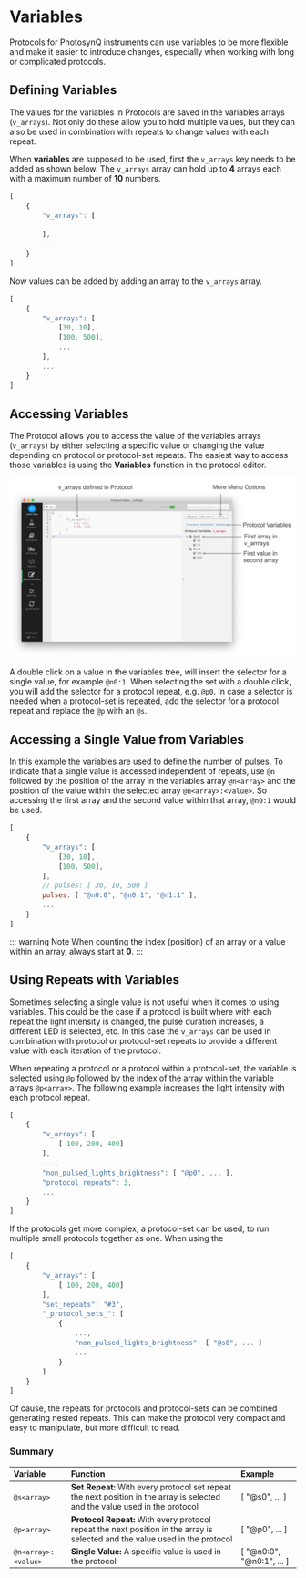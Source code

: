# Variables

Protocols for PhotosynQ instruments can use variables to be more flexible and make it easier to introduce changes, especially when working with long or complicated protocols.

## Defining Variables

The values for the variables in Protocols are saved in the variables arrays (`v_arrays`). Not only do these allow you to hold multiple values, but they can also be used in combination with repeats to change values with each repeat.

When **variables** are supposed to be used, first the `v_arrays` key needs to be added as shown below. The `v_arrays` array can hold up to **4** arrays each with a maximum number of **10** numbers.

```javascript
[
    {
        "v_arrays": [

        ],
        ...
    }
]
```

Now values can be added by adding an array to the `v_arrays` array.

```javascript
[
    {
        "v_arrays": [
            [30, 10],
            [100, 500],
            ...
        ],
        ...
    }
]
```

## Accessing Variables

The Protocol allows you to access the value of the variables arrays (`v_arrays`) by either selecting a specific value or changing the value depending on protocol or  protocol-set repeats. The easiest way to access those variables is using the **Variables** function in the protocol editor.

![Selecting a variable from the Variables Menu](./images/protocol-varaiables-tab.png)

A double click on a value in the variables tree, will insert the selector for a single value, for example `@n0:1`. When selecting the set with a double click, you will add the selector for a protocol repeat, e.g. `@p0`. In case a selector is needed when a protocol-set is repeated, add the selector for a protocol repeat and replace the `@p` with an `@s`.

## Accessing a Single Value from Variables

In this example the variables are used to define the number of pulses. To indicate that a single value is accessed independent of repeats, use `@n` followed by the position of the array in the variables array `@n<array>` and the position of the value within the selected array `@n<array>:<value>`. So accessing the first array and the second value within that array, `@n0:1` would be used.

```javascript
[
    {
        "v_arrays": [
            [30, 10],
            [100, 500],
        ],
        // pulses: [ 30, 10, 500 ]
        pulses: [ "@n0:0", "@n0:1", "@n1:1" ],
        ...
    }
]
```

::: warning Note
When counting the index (position) of an array or a value within an array, always start at **0**.
:::

## Using Repeats with Variables

Sometimes selecting a single value is not useful when it comes to using variables. This could be the case if a protocol is built where with each repeat the light intensity is changed, the pulse duration increases, a different LED is selected, etc. In this case the `v_arrays` can be used in combination with protocol or protocol-set repeats to provide a different value with each iteration of the protocol.

When repeating a protocol or a protocol within a protocol-set, the variable is selected using `@p` followed by the index of the array within the variable arrays `@p<array>`. The following example increases the light intensity with each protocol repeat.

```javascript
[
    {
        "v_arrays": [
            [ 100, 200, 400]
        ],
        ...,
        "non_pulsed_lights_brightness": [ "@p0", ... ],
        "protocol_repeats": 3,
        ...
    }
]
```

If the protocols get more complex, a protocol-set can be used, to run multiple small protocols together as one. When using the

```javascript
[
    {
        "v_arrays": [
            [ 100, 200, 400]
        ],
        "set_repeats": "#3",
        "_protocol_sets_": [
            {
                ...,
                "non_pulsed_lights_brightness": [ "@s0", ... ]
                ...
            }
        ]
    }
]
```

Of cause, the repeats for protocols and protocol-sets can be combined generating nested repeats. This can make the protocol very compact and easy to manipulate, but more difficult to read.

### Summary

| Variable | Function | Example |
| :------- | :------- | :------ |
| `@s<array>` | **Set Repeat:** With every protocol set repeat the next position in the array is selected and the value used in the protocol | [ "@s0", ... ] |
| `@p<array>` | **Protocol Repeat:** With every protocol repeat the next position in the array is selected and the value used in the protocol  | [ "@p0", ... ] |
| `@n<array>:<value>` | **Single Value:** A specific value is used in the protocol | [ "@n0:0", "@n0:1", ... ] |